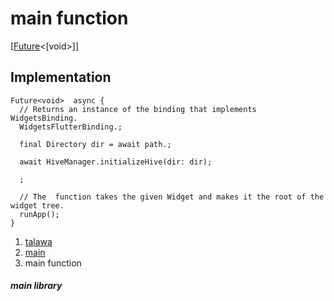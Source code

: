 
<div>

# main function

</div>


[[Future](https://api.flutter.dev/flutter/dart-core/Future-class.html)\<[void\>]]




## Implementation

``` language-dart
Future<void>  async {
  // Returns an instance of the binding that implements WidgetsBinding.
  WidgetsFlutterBinding.;

  final Directory dir = await path.;

  await HiveManager.initializeHive(dir: dir);

  ;

  // The  function takes the given Widget and makes it the root of the widget tree.
  runApp();
}
```







1.  [talawa](../index.md)
2.  [main](../main/)
3.  main function

##### main library







